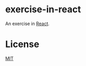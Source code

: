 # exercise-in-react

An exercise in [React][react].

# License

[MIT](LICENSE)

[react]: https://facebook.github.io/react/
